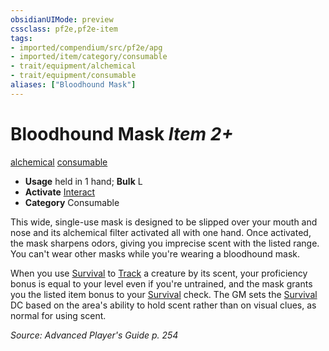 ```yaml
---
obsidianUIMode: preview
cssclass: pf2e,pf2e-item
tags:
- imported/compendium/src/pf2e/apg
- imported/item/category/consumable
- trait/equipment/alchemical
- trait/equipment/consumable
aliases: ["Bloodhound Mask"]
---
```

# Bloodhound Mask *Item 2+*  
[alchemical](alchemical.md)  [consumable](consumable.md)  

- **Usage** held in 1 hand; **Bulk** L
- **Activate** [Interact](interact.md)
- **Category** Consumable

This wide, single-use mask is designed to be slipped over your mouth and nose and its alchemical filter activated all with one hand. Once activated, the mask sharpens odors, giving you imprecise scent with the listed range. You can't wear other masks while you're wearing a bloodhound mask.

When you use [Survival](../../skills.md#Survival) to [Track](track.md) a creature by its scent, your proficiency bonus is equal to your level even if you're untrained, and the mask grants you the listed item bonus to your [Survival](../../skills.md#Survival) check. The GM sets the [Survival](../../skills.md#Survival) DC based on the area's ability to hold scent rather than on visual clues, as normal for using scent.

*Source: Advanced Player's Guide p. 254*